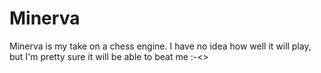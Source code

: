 # Minerva

Minerva is my take on a chess engine. I have no idea how well it will play, but I'm pretty
sure it will be able to beat me :-<>